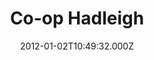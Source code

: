 ---
date: 2012-01-02T10:49:32.000Z
title: Co-op Hadleigh
latitude: 52.04431514070028
longitude: 0.9536241009875241
category: checkin
---